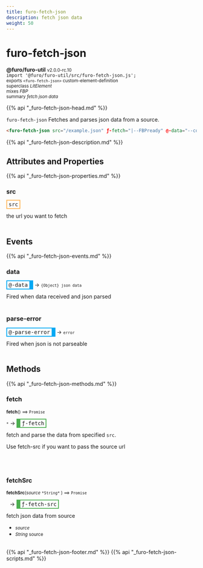 ```yaml
---
title: furo-fetch-json
description: fetch json data
weight: 50
---
```


# furo-fetch-json
**@furo/furo-util** <small>v2.0.0-rc.10</small>
<br>`import '@furo/furo-util/src/furo-fetch-json.js';`<small>
<br>exports `<furo-fetch-json>` custom-element-definition
<br>superclass *LitElement*
<br> mixes *FBP*</small>
<br><small>summary *fetch json data*</small>

{{% api "_furo-fetch-json-head.md" %}}

`furo-fetch-json`
 Fetches and parses json data from a source.

 ```html
 <furo-fetch-json src="/example.json" ƒ-fetch="|--FBPready" @-data="--contentReceived"></furo-fetch-json>
 ```

{{% api "_furo-fetch-json-description.md" %}}


## Attributes and Properties
{{% api "_furo-fetch-json-properties.md" %}}





### **src**

<span  style="border-width:2px; border-style: solid;border-color:  rgb(255, 182, 91);font-family:monospace; padding:2px 4px;">src</span>
</small>

the url you want to fetch
<br><br>
## Events
{{% api "_furo-fetch-json-events.md" %}}

### **data**
<span  style="border-width:2px 10px 2px 2px; border-style: solid;border-color:  rgb(2, 168, 244);font-family:monospace; padding:2px 4px;">@-data</span>
→ <small>`{Object} json data`</small>

 Fired when data received and json parsed
<br><br>
### **parse-error**
<span  style="border-width:2px 10px 2px 2px; border-style: solid;border-color:  rgb(2, 168, 244);font-family:monospace; padding:2px 4px;">@-parse-error</span>
→ <small>`error`</small>

 Fired when json is not parseable
<br><br>

## Methods
{{% api "_furo-fetch-json-methods.md" %}}


### **fetch**
<small>**fetch**() ⟹ `Promise`</small>

<small>`*`</small> →
<span  style="border-width:2px 2px 2px 10px; border-style: solid;border-color:  rgb(76, 175, 80);font-family:monospace; padding:2px 4px;">ƒ-fetch</span>

fetch and parse the data from specified `src`.

Use fetch-src if you want to pass the source url

<br><br>

### **fetchSrc**
<small>**fetchSrc**(*source* `` *String* `` ) ⟹ `Promise`</small>

<small>`` `` </small> →
<span  style="border-width:2px 2px 2px 10px; border-style: solid;border-color:  rgb(76, 175, 80);font-family:monospace; padding:2px 4px;">ƒ-fetch-src</span>

fetch json data from source

- <small>*source* </small>
- <small>*String* source</small>
<br><br>





{{% api "_furo-fetch-json-footer.md" %}}
{{% api "_furo-fetch-json-scripts.md" %}}
